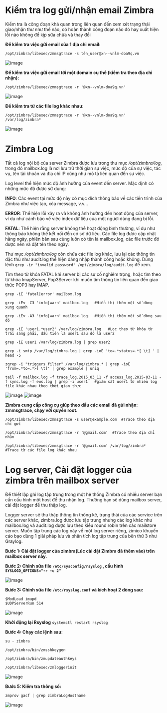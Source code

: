# Kiểm tra log gửi/nhận email Zimbra

Kiểm tra là công đoạn khá quan trọng liên quan đến xem xét trạng thái giao/nhận thư như thế nào, có hoàn thành công đoạn nào đó hay xuất hiện lỗi nào không để kịp sửa chữa và thay đổi

**Để kiểm tra việc gửi email của 1 địa chỉ email:**

```
/opt/zimbra/libexec/zmmsgtrace -s tên_user@xn--vnlm-doa9q.vn
```

![image](https://user-images.githubusercontent.com/111721629/194260398-49f62df5-7a70-4ddd-8dc8-d9ebcb5d658a.png)

**Để kiểm tra việc gửi email tới một domain cụ thể (kiểm tra theo địa chỉ nhận):**

```
/opt/zimbra/libexec/zmmsgtrace -r '@xn--vnlm-doa9q.vn'
```
![image](https://user-images.githubusercontent.com/111721629/194261721-2472fc00-6afc-4d5e-b1b9-03f8998a051c.png)

**Để kiểm tra từ các file log khác nhau:**
```
/opt/zimbra/libexec/zmmsgtrace -r '@xn--vnlm-doa9q.vn' /var/log/zimbra*
```
![image](https://user-images.githubusercontent.com/111721629/194264470-e28da1ef-d793-411d-8e62-acf005ebbbee.png)

# Zimbra Log

Tất cả log nội bộ của server Zimbra được lưu trong thư mục _/opt/zimbra/log_, trong đó mailbox.log là nơi lưu trữ thời gian sự việc, mức độ của sự việc, tác vụ, tên tài khoản và địa chỉ IP cũng như mô tả liên quan đến sự việc.

Log level thể hiện mức độ ảnh hưởng của event đến server. Mặc định có những mức độ được sử dụng:

**INFO**: Các event tại mức độ này có mục đích thông báo về các tiến trình của Zimbra như việc tạo, xóa message, v.v...

**ERROR**: Thể hiện lỗi xảy ra và không ảnh hưởng đến hoạt động của server, ví dụ như cảnh báo về việc index dữ liệu của một người dùng đang bị lỗi.

**FATAL**: Thể hiện rằng server không thể hoạt động bình thường, ví dụ như thông báo không thể kết nối đến cơ sở dữ liệu.
Các file log được cập nhật hằng ngày, phiên bản sau cùng luôn có tên là mailbox.log, các file trước đó được nén và đặt tên theo ngày.

Thư mục _/opt/zimbra/log_ còn chứa các file log khác, lưu lại các thông tin đặc thù như audit.log thể hiện đăng nhập thành công hoặc không. Dùng lệnh `grep -ir "invalid password" /opt/zimbra/log/audit.log` để xem.

Tìm theo từ khóa FATAL khi server bị các sự cố nghiêm trọng, hoặc tìm theo từ khóa ImapServer, Pop3Server khi muốn tìm thông tin liên quan đến giao thức POP3 hay IMAP.

```
grep -iE 'fatal|error' mailbox.log

grep -iEv -C3 'info|warn' mailbox.log   #Hiển thị thêm một số dòng xung quanh

grep -iEv -A3 'info|warn' mailbox.log   #Hiển thị thêm một số dòng sau đó

grep -iE 'user1.*user2' /var/log/zimbra.log   #Lọc theo từ khóa từ trái sang phải, đầu tiên là user1 sau đó là user2

grep -iE user1 /var/log/zimbra.log | grep user2

grep -i smtp /var/log/zimbra.log | grep -ioE 'to=.*status=.*[ \t] ' | head -5

zgrep -i "triggers filter" /var/log/zimbra.* | grep -ioE 'from=.*to=.*>[ \t]' | grep example | uniq

tail -f mailbox.log -f trace_log.2015_03_11 -f access_log.2015-03-11 -f sync.log -f ews.log | grep -i user1   #giám sát user1 từ nhiều log file khác nhau theo thời gian thực
```

![image](https://user-images.githubusercontent.com/111721629/194273832-63ad74ab-2049-4210-a577-519308883441.png)
![image](https://user-images.githubusercontent.com/111721629/194273973-6dc7cd6e-c309-4119-8c72-01a45e09b53a.png)


**Zimbra cung cấp công cụ giúp theo dấu các email đã gửi nhận: zmmsgtrace, chạy với quyền root.**

```
/opt/zimbra/libexec/zmmsgtrace -s user@example.com  #Trace theo địa chỉ gửi

/opt/zimbra/libexec/zmmsgtrace -r '@gmail.com'  #Trace theo địa chỉ nhận

/opt/zimbra/libexec/zmmsgtrace -r '@gmail.com' /var/log/zimbra*   #Trace từ các file log khác nhau
```

# Log server, Cài đặt logger của zimbra trên mailbox server

Để thiết lập ghi log tập trung trong một hệ thống Zimbra có nhiều server bạn cần cấu hình một host để thu nhận log. Thường bạn sẽ dùng mailbox server, cài đặt logger để thu thập log.

Logger server sẽ thu thập thông tin thống kê, trạng thái của các service trên các server khác, zimbra.log được lưu tập trung nhưng các log khác như mailbox.log và audit.log được lưu theo kiểu round robin trên các mailstore server. Muốn tập trung các log này về một log server riêng, zimico khuyến cáo bạo dùng 1 giải pháp lưu và phân tích log tập trung của bên thứ 3 như Graylog.

**Bước 1: Cài đặt logger của zimbra(Lúc cài đặt Zimbra đã thêm vào) trên mailbox server này.**

**Bước 2: Chỉnh sửa file `/etc/sysconfig/rsyslog` , cấu hình `SYSLOGD_OPTIONS="-r -c 2"`**

![image](https://user-images.githubusercontent.com/111721629/194278707-b894f9ad-5142-4a34-a7f4-2d2accb0fe2a.png)

**Bước 3: Chỉnh sửa file `/etc/rsyslog.conf` và kích hoạt 2 dòng sau:**

```
$ModLoad imupd
$UDPServerRun 514
```


![image](https://user-images.githubusercontent.com/111721629/194279365-e168195b-5a45-45ea-87fc-d14963bc8311.png)

**Khởi động lại Rsyslog**
`systemctl restart rsyslog`

**Bước 4: Chạy các lệnh sau:**
```
su - zimbra

/opt/zimbra/bin/zmsshkeygen

/opt/zimbra/bin/zmupdateauthkeys

/opt/zimbra/libexec/zmloggerinit
```

![image](https://user-images.githubusercontent.com/111721629/194279921-49319e1b-110a-44a9-9007-55d0a97bd315.png)

**Bước 5: Kiểm tra thông số:**
```
zmprov gacf | grep zimbraLogHostname
```

![image](https://user-images.githubusercontent.com/111721629/194280212-9dbe9c0c-ca7e-434f-9f4a-8cfa55958c29.png)


